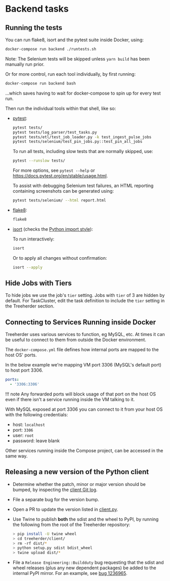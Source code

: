 # Backend tasks

## Running the tests

You can run flake8, isort and the pytest suite inside Docker, using:

```bash
docker-compose run backend ./runtests.sh
```

Note: The Selenium tests will be skipped unless `yarn build` has been manually run prior.

Or for more control, run each tool individually, by first running:

```bash
docker-compose run backend bash
```

...which saves having to wait for docker-compose to spin up for every test run.

Then run the individual tools within that shell, like so:

- [pytest](https://docs.pytest.org/en/stable/):

  ```bash
  pytest tests/
  pytest tests/log_parser/test_tasks.py
  pytest tests/etl/test_job_loader.py -k test_ingest_pulse_jobs
  pytest tests/selenium/test_pin_jobs.py::test_pin_all_jobs
  ```

  To run all tests, including slow tests that are normally skipped, use:

  ```bash
  pytest --runslow tests/
  ```

  For more options, see `pytest --help` or <https://docs.pytest.org/en/stable/usage.html>.

  To assist with debugging Selenium test failures, an HTML reporting containing screenshots
  can be generated using:

  ```bash
  pytest tests/selenium/ --html report.html
  ```

- [flake8](https://flake8.readthedocs.io/):

  ```bash
  flake8
  ```

- [isort](https://github.com/timothycrosley/isort) (checks the [Python import style](code_style.md#python-imports)):

  To run interactively:

  ```bash
  isort
  ```

  Or to apply all changes without confirmation:

  ```bash
  isort --apply
  ```

## Hide Jobs with Tiers

To hide jobs we use the job's `tier` setting. Jobs with `tier` of 3 are
hidden by default. For TaskCluster, edit the task definition to include the
`tier` setting in the Treeherder section.

## Connecting to Services Running inside Docker

Treeherder uses various services to function, eg MySQL, etc.
At times it can be useful to connect to them from outside the Docker environment.

The `docker-compose.yml` file defines how internal ports are mapped to the host OS' ports.

In the below example we're mapping VM port 3306 (MySQL's default port) to host port 3306.

```yaml
ports:
  - '3306:3306'
```

<!-- prettier-ignore -->
!!! note
    Any forwarded ports will block usage of that port on the host OS even if there isn't a service running inside the VM talking to it.

With MySQL exposed at port 3306 you can connect to it from your host OS with the following credentials:

- host: `localhost`
- port: `3306`
- user: `root`
- password: leave blank

Other services running inside the Compose project, can be accessed in the same way.

## Releasing a new version of the Python client

- Determine whether the patch, minor or major version should be bumped, by
  inspecting the [client Git log].
- File a separate bug for the version bump.
- Open a PR to update the version listed in [client.py].
- Use Twine to publish **both** the sdist and the wheel to PyPI, by running
  the following from the root of the Treeherder repository:

  ```bash
  > pip install -U twine wheel
  > cd treeherder/client/
  > rm -rf dist/*
  > python setup.py sdist bdist_wheel
  > twine upload dist/*
  ```

- File a `Release Engineering::Buildduty` bug requesting that the sdist
  and wheel releases (plus any new dependent packages) be added to the
  internal PyPI mirror. For an example, see [bug 1236965].

[client git log]: https://github.com/mozilla/treeherder/commits/master/treeherder/client
[client.py]: https://github.com/mozilla/treeherder/blob/master/treeherder/client/thclient/client.py
[bug 1236965]: https://bugzilla.mozilla.org/show_bug.cgi?id=1236965
